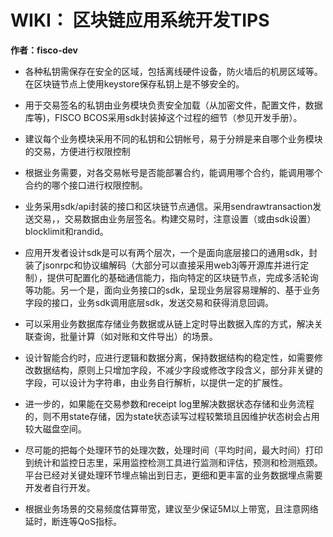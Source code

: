 # WIKI： 区块链应用系统开发TIPS
**作者：fisco-dev**  

- 各种私钥需保存在安全的区域，包括离线硬件设备，防火墙后的机房区域等。在区块链节点上使用keystore保存私钥上是不够安全的。

- 用于交易签名的私钥由业务模块负责安全加载（从加密文件，配置文件，数据库等)，FISCO BCOS采用sdk封装掉这个过程的细节（参见开发手册）。

- 建议每个业务模块采用不同的私钥和公钥帐号，易于分辨是来自哪个业务模块的交易，方便进行权限控制

- 根据业务需要，对各交易帐号是否能部署合约，能调用哪个合约，能调用哪个合约的哪个接口进行权限控制。

- 业务采用sdk/api封装的接口和区块链节点通信。采用sendrawtransaction发送交易，，交易数据由业务层签名。构建交易时，注意设置（或由sdk设置）blocklimit和randid。

- 应用开发者设计sdk是可以有两个层次，一个是面向底层接口的通用sdk，封装了jsonrpc和协议编解码（大部分可以直接采用web3j等开源库并进行定制），提供可配置化的基础通信能力，指向特定的区块链节点，完成多活轮询等功能。另一个是，面向业务接口的sdk，呈现业务层容易理解的、基于业务字段的接口，业务sdk调用底层sdk，发送交易和获得消息回调。

- 可以采用业务数据库存储业务数据或从链上定时导出数据入库的方式，解决关联查询，批量计算（如对账和文件导出）的场景。

- 设计智能合约时，应进行逻辑和数据分离，保持数据结构的稳定性，如需要修改数据结构，原则上只增加字段，不减少字段或修改字段含义，部分非关键的字段，可以设计为字符串，由业务自行解析，以提供一定的扩展性。

- 进一步的，如果能在交易参数和receipt log里解决数据状态存储和业务流程的，则不用state存储，因为state状态读写过程较繁琐且因维护状态树会占用较大磁盘空间。

- 尽可能的把每个处理环节的处理次数，处理时间（平均时间，最大时间）打印到统计和监控日志里，采用监控检测工具进行监测和评估，预测和检测瓶颈。平台已经对关键处理环节埋点输出到日志，更细和更丰富的业务数据埋点需要开发者自行开发。

- 根据业务场景的交易频度估算带宽，建议至少保证5M以上带宽，且注意网络延时，断连等QoS指标。